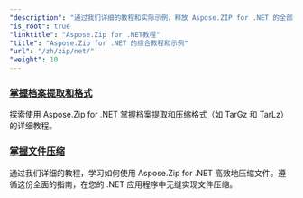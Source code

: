 ```yaml
---
"description": "通过我们详细的教程和实际示例，释放 Aspose.ZIP for .NET 的全部潜力。学习如何在 .NET 应用程序中高效地压缩、提取和管理 ZIP 文件。"
"is_root": true
"linktitle": "Aspose.Zip for .NET教程"
"title": "Aspose.Zip for .NET 的综合教程和示例"
"url": "/zh/zip/net/"
"weight": 10
---
```


### [掌握档案提取和格式](./mastering-archive-extraction-and-formats/)
探索使用 Aspose.Zip for .NET 掌握档案提取和压缩格式（如 TarGz 和 TarLz）的详细教程。
### [掌握文件压缩](./file-compress/)
通过我们详细的教程，学习如何使用 Aspose.Zip for .NET 高效地压缩文件。遵循这份全面的指南，在您的 .NET 应用程序中无缝实现文件压缩。